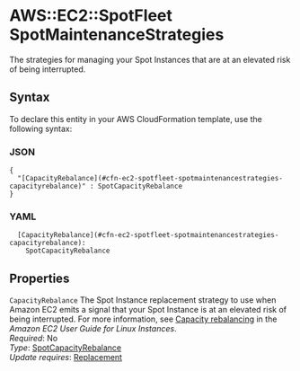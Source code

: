 # AWS::EC2::SpotFleet SpotMaintenanceStrategies<a name="aws-properties-ec2-spotfleet-spotmaintenancestrategies"></a>

The strategies for managing your Spot Instances that are at an elevated risk of being interrupted\.

## Syntax<a name="aws-properties-ec2-spotfleet-spotmaintenancestrategies-syntax"></a>

To declare this entity in your AWS CloudFormation template, use the following syntax:

### JSON<a name="aws-properties-ec2-spotfleet-spotmaintenancestrategies-syntax.json"></a>

```
{
  "[CapacityRebalance](#cfn-ec2-spotfleet-spotmaintenancestrategies-capacityrebalance)" : SpotCapacityRebalance
}
```

### YAML<a name="aws-properties-ec2-spotfleet-spotmaintenancestrategies-syntax.yaml"></a>

```
  [CapacityRebalance](#cfn-ec2-spotfleet-spotmaintenancestrategies-capacityrebalance): 
    SpotCapacityRebalance
```

## Properties<a name="aws-properties-ec2-spotfleet-spotmaintenancestrategies-properties"></a>

`CapacityRebalance`  <a name="cfn-ec2-spotfleet-spotmaintenancestrategies-capacityrebalance"></a>
The Spot Instance replacement strategy to use when Amazon EC2 emits a signal that your Spot Instance is at an elevated risk of being interrupted\. For more information, see [Capacity rebalancing](https://docs.aws.amazon.com/AWSEC2/latest/UserGuide/spot-fleet-capacity-rebalance.html) in the *Amazon EC2 User Guide for Linux Instances*\.  
*Required*: No  
*Type*: [SpotCapacityRebalance](aws-properties-ec2-spotfleet-spotcapacityrebalance.md)  
*Update requires*: [Replacement](https://docs.aws.amazon.com/AWSCloudFormation/latest/UserGuide/using-cfn-updating-stacks-update-behaviors.html#update-replacement)
